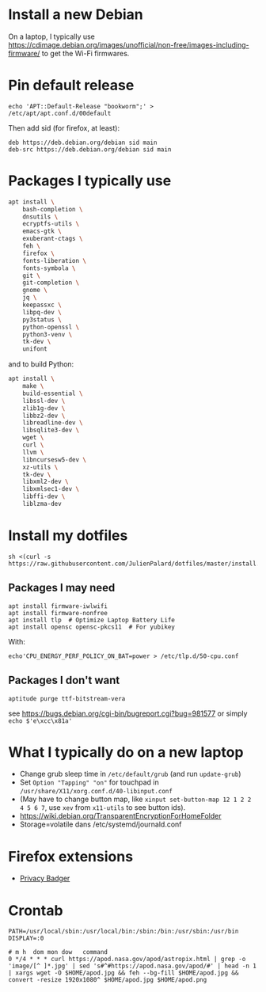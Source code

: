 # Install a new Debian

On a laptop, I typically use
https://cdimage.debian.org/images/unofficial/non-free/images-including-firmware/
to get the Wi-Fi firmwares.


# Pin default release

    echo 'APT::Default-Release "bookworm";' > /etc/apt/apt.conf.d/00default

Then add sid (for firefox, at least):

    deb https://deb.debian.org/debian sid main
    deb-src https://deb.debian.org/debian sid main


# Packages I typically use

```bash
apt install \
    bash-completion \
    dnsutils \
    ecryptfs-utils \
    emacs-gtk \
    exuberant-ctags \
    feh \
    firefox \
    fonts-liberation \
    fonts-symbola \
    git \
    git-completion \
    gnome \
    jq \
    keepassxc \
    libpq-dev \
    py3status \
    python-openssl \
    python3-venv \
    tk-dev \
    unifont
```

and to build Python:

```bash
apt install \
    make \
    build-essential \
    libssl-dev \
    zlib1g-dev \
    libbz2-dev \
    libreadline-dev \
    libsqlite3-dev \
    wget \
    curl \
    llvm \
    libncursesw5-dev \
    xz-utils \
    tk-dev \
    libxml2-dev \
    libxmlsec1-dev \
    libffi-dev \
    liblzma-dev
```


# Install my dotfiles

    sh <(curl -s https://raw.githubusercontent.com/JulienPalard/dotfiles/master/install.sh)


## Packages I may need

```
apt install firmware-iwlwifi
apt install firmware-nonfree
apt install tlp  # Optimize Laptop Battery Life
apt install opensc opensc-pkcs11  # For yubikey
```

With:

    echo'CPU_ENERGY_PERF_POLICY_ON_BAT=power > /etc/tlp.d/50-cpu.conf


## Packages I don't want

```
aptitude purge ttf-bitstream-vera
```

see https://bugs.debian.org/cgi-bin/bugreport.cgi?bug=981577 or simply `echo $'e\xcc\x81a'`



# What I typically do on a new laptop

 - Change grub sleep time in `/etc/default/grub` (and run `update-grub`)
 - Set `Option "Tapping" "on"` for touchpad in `/usr/share/X11/xorg.conf.d/40-libinput.conf`
 - (May have to change button map, like `xinput set-button-map 12 1 2 2 4 5 6 7`, use `xev` from `x11-utils` to see button ids).
 - https://wiki.debian.org/TransparentEncryptionForHomeFolder
 - Storage=volatile dans /etc/systemd/journald.conf


# Firefox extensions

 - [Privacy Badger](https://chrome.google.com/webstore/detail/privacy-badger/pkehgijcmpdhfbdbbnkijodmdjhbjlgp?utm_source=chrome-app-launcher-info-dialog)


# Crontab

```text
PATH=/usr/local/sbin:/usr/local/bin:/sbin:/bin:/usr/sbin:/usr/bin
DISPLAY=:0

# m h  dom mon dow   command
0 */4 * * * curl https://apod.nasa.gov/apod/astropix.html | grep -o 'image/[^ ]*.jpg' | sed 's#^#https://apod.nasa.gov/apod/#' | head -n 1 | xargs wget -O $HOME/apod.jpg && feh --bg-fill $HOME/apod.jpg && convert -resize 1920x1080^ $HOME/apod.jpg $HOME/apod.png
